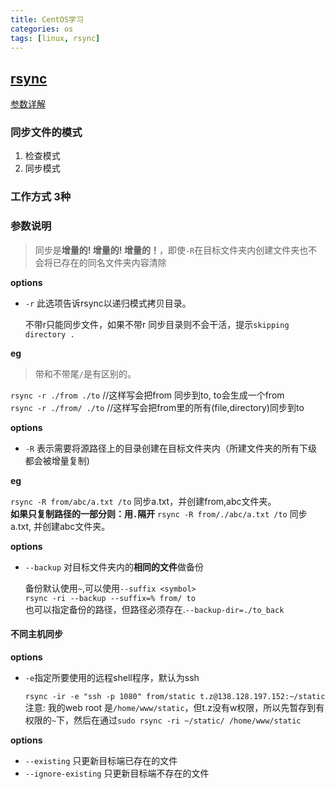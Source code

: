 ```yaml
---
title: CentOS学习
categories: os
tags: [linux, rsync]
---
```


## [rsync](https://www.samba.org/ftp/rsync/rsync.html) 

[参数详解](http://www.cnblogs.com/f-ck-need-u/p/7221713.html)

### 同步文件的模式
1. 检查模式
2. 同步模式

### 工作方式 3种

### 参数说明

 > 同步是**增量的! 增量的! 增量的！**，即使`-R`在目标文件夹内创建文件夹也不会将已存在的同名文件夹内容清除

**options**

* `-r` 此选项告诉rsync以递归模式拷贝目录。
	
	不带r只能同步文件，如果不带r 同步目录则不会干活，提示`skipping directory .`
	
**eg**
	
>带和不带尾`/`是有区别的。 
	
`rsync -r ./from ./to` //这样写会把from 同步到to, to会生成一个from  
`rsync -r ./from/ ./to` //这样写会把from里的所有(file,directory)同步到to
	
**options**
	
* `-R` 表示需要将源路径上的目录创建在目标文件夹内（所建文件夹的所有下级都会被增量复制)
	
**eg**  
	
`rsync -R from/abc/a.txt /to` 同步a.txt，并创建from,abc文件夹。  
**如果只复制路径的一部分则：用`.`隔开**
`rsync -R from/./abc/a.txt /to` 同步a.txt, 并创建abc文件夹。
	
	
**options**
	
* `--backup` 对目标文件夹内的**相同的文件**做备份

	备份默认使用`~`,可以使用`--suffix <symbol>`  
	`rsync -ri --backup --suffix=% from/ to`  
	也可以指定备份的路径，但路径必须存在.`--backup-dir=./to_back`
	
#### **不同主机同步**

**options**

* `-e`指定所要使用的远程shell程序，默认为ssh

	`rsync -ir -e "ssh -p 1080" from/static t.z@138.128.197.152:~/static`  
	注意: 我的web root 是`/home/www/static`，但t.z没有w权限，所以先暂存到有权限的`~`下，然后在通过`sudo rsync -ri ~/static/ /home/www/static`

**options**

* `--existing` 只更新目标端已存在的文件
* `--ignore-existing` 只更新目标端不存在的文件


